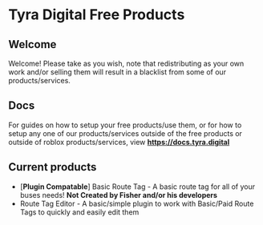# Tyra Digital Free Products

## Welcome

Welcome! Please take as you wish, note that redistributing as your own work and/or selling them will result in a blacklist from some of our products/services.

## Docs

For guides on how to setup your free products/use them, or for how to setup any one of our products/services outside of the free products or outside of roblox products/services, view **__https://docs.tyra.digital__**

## Current products

- [**Plugin Compatable**] Basic Route Tag - A basic route tag for all of your buses needs! **Not Created by Fisher and/or his developers**
- Route Tag Editor - A basic/simple plugin to work with Basic/Paid Route Tags to quickly and easily edit them
